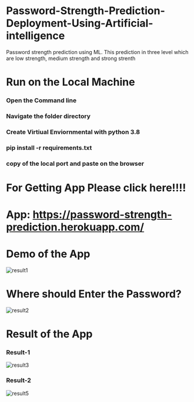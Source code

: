 # Password-Strength-Prediction-Deployment-Using-Artificial-intelligence
Password strength prediction using ML. This prediction in three level which are low strength, medium strength and strong strenth
# Run on the Local Machine
### Open the Command line
### Navigate the folder directory
### Create Virtiual Enviornmental with python 3.8
### pip install -r requirements.txt
### copy of the local port and paste on the browser 
# For Getting App Please click here!!!!
# App: https://password-strength-prediction.herokuapp.com/
# Demo of the App
![result1](https://user-images.githubusercontent.com/74568334/120509504-db985080-c3c8-11eb-925b-ad17a4e7a932.png)

# Where should Enter the Password?
![result2](https://user-images.githubusercontent.com/74568334/120509748-1306fd00-c3c9-11eb-9b43-44299a9c3b88.png)

# Result of the App
### Result-1 
![result3](https://user-images.githubusercontent.com/74568334/120509999-4d709a00-c3c9-11eb-94a4-57d076ffe96a.png)

### Result-2
![result5](https://user-images.githubusercontent.com/74568334/120510206-7bee7500-c3c9-11eb-84e7-58f66b4d6bb2.png)
